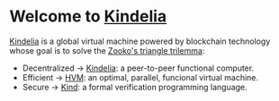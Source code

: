 # Welcome to [Kindelia](http://kindelia.org/)


[Kindelia](http://kindelia.org/)
 is a global virtual machine powered by blockchain technology
 whose goal is to solve the  [Zooko's triangle trilemma](https://en.wikipedia.org/wiki/Zooko%27s_triangle): 
 
- Decentralized → [Kindelia](https://github.com/Kindelia/Kindelia): a peer-to-peer functional computer.
- Efficient → [HVM](https://github.com/kindelia/hvm): an optimal, parallel, funcional virtual machine.
- Secure → [Kind](https://github.com/Kindelia/Kind): a formal verification programming language.
